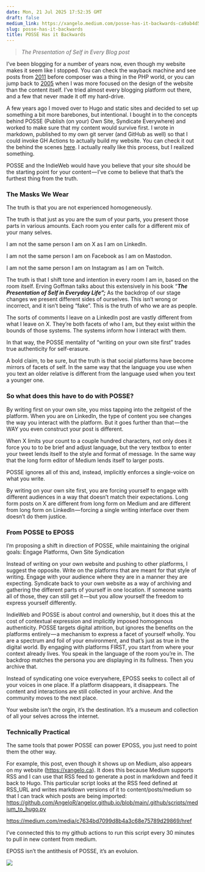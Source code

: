```yaml
---
date: Mon, 21 Jul 2025 17:52:35 GMT
draft: false
medium_link: https://xangelo.medium.com/posse-has-it-backwards-ca9ab4d5b529?source=rss-d5a790d38792------2
slug: posse-has-it-backwards
title: POSSE Has it Backwards
---
```


> *The Presentation of Self in Every Blog post*

I’ve been blogging for a number of years now, even though my website makes it seem like I stopped. You can check the wayback machine and see posts from [2011](https://web.archive.org/web/20110507234835/http://xangelo.ca) before composer was a thing in the PHP world, or you can jump back to [2005](https://web.archive.org/web/20050415040309/http://www.xangelo.com/) when I was more focused on the design of the website than the content itself. I’ve tried almost every blogging platform out there, and a few that never made it off my hard-drive.

A few years ago I moved over to Hugo and static sites and decided to set up something a bit more barebones, but intentional. I bought in to the concepts behind POSSE (Publish (on your) Own Site, Syndicate Everywhere) and worked to make sure that my content would survive first. I wrote in markdown, published to my own git server (and GitHub as well) so that I could invoke GH Actions to actually build my website. You can check it out the behind the scenes [here](https://github.com/AngeloR/angelor.github.io). I actually really like this process, but I realized something.

POSSE and the IndieWeb would have you believe that your site should be the starting point for your content — I’ve come to believe that that’s the furthest thing from the truth.

### The Masks We Wear

The truth is that you are not experienced homogeneously.

The truth is that just as you are the sum of your parts, you present those parts in various amounts. Each room you enter calls for a different mix of your many selves.

I am not the same person I am on X as I am on LinkedIn.

I am not the same person I am on Facebook as I am on Mastodon.

I am not the same person I am on Instagram as I am on Twitch.

The truth is that I shift tone and intention in every room I am in, based on the room itself. Erving Goffman talks about this extensively in his book “***The Presentation of Self in Everyday Life”;*** As the backdrop of our stage changes we present different sides of ourselves. This isn’t wrong or incorrect, and it isn’t being “fake”. This is the truth of who we are as people.

The sorts of comments I leave on a LinkedIn post are vastly different from what I leave on X. They’re both facets of who I am, but they exist within the bounds of those systems. The systems inform how I interact with them.

In that way, the POSSE mentality of “writing on your own site first” trades true authenticity for self-erasure.

A bold claim, to be sure, but the truth is that social platforms have become mirrors of facets of self. In the same way that the language you use when you text an older relative is different from the language used when you text a younger one.

### So what does this have to do with POSSE?

By writing first on your own site, you miss tapping into the zeitgeist of the platform. When you are on LinkedIn, the type of content you see changes the way you interact with the platform. But it goes further than that — the WAY you even construct your post is different.

When X limits your count to a couple hundred characters, not only does it force you to to be brief and adjust language, but the very textbox to enter your tweet lends itself to the style and format of message. In the same way that the long form editor of Medium lends itself to larger posts.

POSSE ignores all of this and, instead, implicitly enforces a single-voice on what you write.

By writing on your own site first, you are forcing yourself to engage with different audiences in a way that doesn’t match their expectations. Long form posts on X are different from long form on Medium and are different from long form on LinkedIn — forcing a single writing interface over them doesn’t do them justice.

### From POSSE to EPOSS

I’m proposing a shift in direction of POSSE, while maintaining the original goals: Engage Platforms, Own Site Syndication

Instead of writing on your own website and pushing to other platforms, I suggest the opposite. Write on the platforms that are meant for that style of writing. Engage with your audience where they are in a manner they are expecting. Syndicate back to your own website as a way of archiving and gathering the different parts of yourself in one location. If someone wants all of those, they can still get it — but you allow yourself the freedom to express yourself differently.

IndieWeb and POSSE is about control and ownership, but it does this at the cost of contextual expression and implicitly imposed homogenous authenticity. POSSE targets digital attrition, but ignores the benefits on the platforms entirely — a mechanism to express a facet of yourself wholly. You are a spectrum and foil of your environment, and that’s just as true in the digital world. By engaging with platforms FIRST, you start from where your context already lives. You speak in the language of the room you’re in. The backdrop matches the persona you are displaying in its fullness. Then you archive that.

Instead of syndicating one voice everywhere, EPOSS seeks to collect all of your voices in one place. If a platform disappears, it disappears. The content and interactions are still collected in your archive. And the community moves to the next place.

Your website isn’t the orgin, it’s the destination. It’s a museum and collection of all your selves across the internet.

### Technically Practical

The same tools that power POSSE can power EPOSS, you just need to point them the other way.

For example, this post, even though it shows up on Medium, also appears on my website (https://xangelo.ca). It does this because Medium supports RSS and I can use that RSS feed to generate a post in markdown and feed it back to Hugo. This particular script looks at the RSS feed defined at RSS\_URL and writes markdown versions of it to content/posts/medium so that I can track which posts are being imported: <https://github.com/AngeloR/angelor.github.io/blob/main/.github/scripts/medium_to_hugo.py>

<https://medium.com/media/c7634bd7099d8b4a3c68e75789d29869/href>

I’ve connected this to my github actions to run this script every 30 minutes to pull in new content from medium.

EPOSS isn’t the antithesis of POSSE, it’s an evoluion.

![](https://medium.com/_/stat?event=post.clientViewed&referrerSource=full_rss&postId=ca9ab4d5b529)